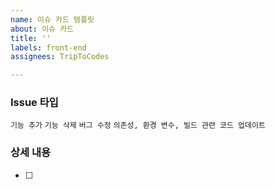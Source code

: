 ```yaml
---
name: 이슈 카드 템플릿
about: 이슈 카드
title: ''
labels: front-end
assignees: TripToCodes

---
```


### Issue 타입
`기능 추가`
`기능 삭제`
`버그 수정`
`의존성, 환경 변수, 빌드 관련 코드 업데이트`

### 상세 내용
- [ ]
